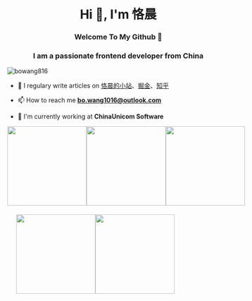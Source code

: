 
<h1 align="center">Hi 👋, I'm 恪晨</h1> 

<h3 align="center"> Welcome To My Github 👋  </h3>

<h3 align="center">I am a passionate frontend developer from China</h3>

<p align="left"> <img src="https://komarev.com/ghpvc/?username=bowang816&label=Profile%20views&color=0e75b6&style=flat" alt="bowang816" /> </p>

- 📝 I regulary write articles on [恪晨的小站](https://blog.wangboweb.site)、[掘金](https://juejin.cn/user/2049145403882430)、[知乎](https://www.zhihu.com/people/ke-chen-6-83)

- 📫 How to reach me **bo.wang1016@outlook.com**

- 🏢 I'm currently working at **ChinaUnicom Software**


<div style="display:flex; margin: 0px; padding: 0px">
<img src="https://stats.justsong.cn/api/github?username=bowang816&theme=dark&lang=zh-CN" height="180"/>
<img src="https://stats.justsong.cn/api/zhihu?username=ke-chen-6-83&theme=dark&lang=zh-CN" height="180"/>
<img src="https://stats.justsong.cn/api/juejin?id=2049145403882430&theme=dark&lang=zh-CN" height="180"/>
</div>

 <div style="display:flex; margin: 0px; padding: 20px">

<img src="https://github-readme-stats.vercel.app/api?username=bowang816&show_icons=true&theme=tokyonight" height="180"/>
<img src="https://github.wwangpw.repl.co/graph?username=bowang816&bg_color=211c1f&color=6cf033&line=46c874&point=e70d65&area=true&hide_border=true" height="180"/>
</div>
